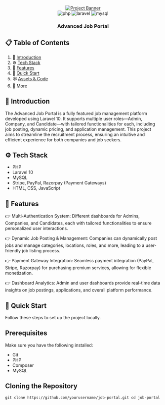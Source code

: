 <div align="center">
    <br />
    <a href="" target="_blank">
        <img src="./public/job-portal-banner.png" alt="Project Banner">
    </a>
    <br />
    <div>
        <img src="https://img.shields.io/badge/-PHP-black?style=for-the-badge&logoColor=white&logo=php&color=777BB4" alt="php" />
        <img src="https://img.shields.io/badge/-Laravel-black?style=for-the-badge&logoColor=white&logo=laravel&color=FF2D20" alt="laravel" />
        <img src="https://img.shields.io/badge/-MySQL-black?style=for-the-badge&logoColor=white&logo=mysql&color=4479A1" alt="mysql" />
    </div>
    <h3 align="center">Advanced Job Portal</h3>
</div>

## 📋 <a name="table">Table of Contents</a>

1. 🤖 [Introduction](#introduction)
2. ⚙️ [Tech Stack](#tech-stack)
3. 🔋 [Features](#features)
4. 🤸 [Quick Start](#quick-start)
5. 🕸️ [Assets & Code](#snippets)
6. 🚀 [More](#more)

## <a name="introduction">🤖 Introduction</a>

The Advanced Job Portal is a fully featured job management platform developed using Laravel 10. It supports multiple user roles—Admin, Company, and Candidate—with tailored functionalities for each, including job posting, dynamic pricing, and application management. This project aims to streamline the recruitment process, ensuring an intuitive and efficient experience for both companies and job seekers.

## <a name="tech-stack">⚙️ Tech Stack</a>

- PHP
- Laravel 10
- MySQL
- Stripe, PayPal, Razorpay (Payment Gateways)
- HTML, CSS, JavaScript

## <a name="features">🔋 Features</a>

👉 Multi-Authentication System: Different dashboards for Admins, Companies, and Candidates, each with tailored functionalities to ensure personalized user interactions.

👉 Dynamic Job Posting & Management: Companies can dynamically post jobs and manage categories, locations, roles, and more, leading to a user-friendly job listing process.

👉 Payment Gateway Integration: Seamless payment integration (PayPal, Stripe, Razorpay) for purchasing premium services, allowing for flexible monetization.

👉 Dashboard Analytics: Admin and user dashboards provide real-time data insights on job postings, applications, and overall platform performance.

## <a name="quick-start">🤸 Quick Start</a>

Follow these steps to set up the project locally.

## Prerequisites

Make sure you have the following installed:

- Git
- PHP
- Composer
- MySQL

## Cloning the Repository

`git clone https://github.com/yourusername/job-portal.git
cd job-portal`
